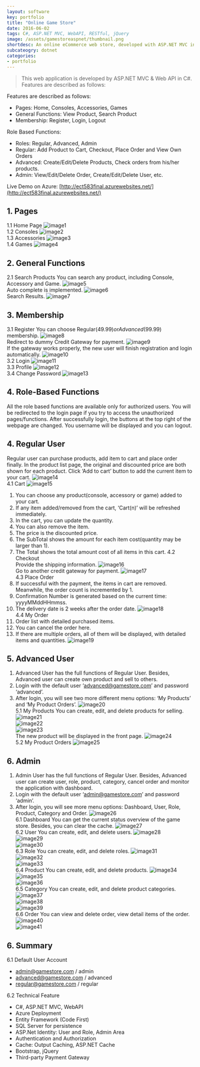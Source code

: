 ```yaml
---
layout: software
key: portfolio
title: "Online Game Store"
date: 2016-06-02
tags: C#, ASP.NET MVC, WebAPI, RESTful, jQuery
image: /assets/gamestoreaspnet/thumbnail.png
shortdesc: An online eCommerce web store, developed with ASP.NET MVC in C#.
subcateogry: dotnet
categories:
- portfolio
---
```


> This web application is developed by ASP.NET MVC & Web API in C\#. Features are described as follows:

Features are described as follows:  

* Pages: Home, Consoles, Accessories, Games
* General Functions: View Product, Search Product
* Membership: Register, Login, Logout

Role Based Functions:

* Roles: Regular, Advanced, Admin
* Regular: Add Product to Cart, Checkout, Place Order and View Own Orders
* Advanced: Create/Edit/Delete Products, Check orders from his/her products.
* Admin: View/Edit/Delete Order, Create/Edit/Delete User, etc.

Live Demo on Azure: [http://ect583final.azurewebsites.net/](http://ect583final.azurewebsites.net/)

## 1. Pages  
1.1 Home Page
![image1](/assets/gamestoreaspnet/image1.png)  
1.2 Consoles
![image2](/assets/gamestoreaspnet/image2.png)  
1.3 Accessories
![image3](/assets/gamestoreaspnet/image3.png)  
1.4 Games
![image4](/assets/gamestoreaspnet/image4.png)  

## 2. General Functions  
2.1 Search Products
You can search any product, including Console, Accessory and Game.
![image5](/assets/gamestoreaspnet/image5.png)  
Auto complete is implemented.
![image6](/assets/gamestoreaspnet/image6.png)  
Search Results.
![image7](/assets/gamestoreaspnet/image7.png)  

## 3. Membership
3.1 Register
You can choose Regular($49.99) or Advanced($99.99) membership.
![image8](/assets/gamestoreaspnet/image8.png)  
Redirect to dummy Credit Gateway for payment.
![image9](/assets/gamestoreaspnet/image9.png)  
If the gateway works properly, the new user will finish registration and login automatically.
![image10](/assets/gamestoreaspnet/image10.png)  
3.2 Login
![image11](/assets/gamestoreaspnet/image11.png)  
3.3 Profile
![image12](/assets/gamestoreaspnet/image12.png)  
3.4 Change Password
![image13](/assets/gamestoreaspnet/image13.png)  

## 4. Role-Based Functions
All the role based functions are available only for authorized users. You will be redirected to the login page if you try to access the unauthorized pages/functions.
After successfully login, the buttons at the top right of the webpage are changed. You username will be displayed and you can logout.

## 4. Regular User
Regular user can purchase products, add item to cart and place order finally. In the product list page, the original and discounted price are both shown for each product. Click ‘Add to cart’ button to add the current item to your cart.
![image14](/assets/gamestoreaspnet/image14.png)  
4.1 Cart
![image15](/assets/gamestoreaspnet/image15.png)  
1) You can choose any product(console, accessory or game) added to your cart.
2) If any item added/removed from the cart, ‘Cart(n)’ will be refreshed immediately.
3) In the cart, you can update the quantity.
4) You can also remove the item.
5) The price is the discounted price.
6) The SubTotal shows the amount for each item cost(quantity may be larger than 1).
7) The Total shows the total amount cost of all items in this cart.
4.2 Checkout  
Provide the shipping information.
![image16](/assets/gamestoreaspnet/image16.png)  
Go to another credit gateway for payment.
![image17](/assets/gamestoreaspnet/image17.png)  
4.3 Place Order
1) If successful with the payment, the items in cart are removed. Meanwhile, the order count is incremented by 1.
2) Confirmation Number is generated based on the current time: yyyyMMddHHmmss.
3) The delivery date is 2 weeks after the order date.
![image18](/assets/gamestoreaspnet/image18.png)  
4.4 My Order
1) Order list with detailed purchased items.
2) You can cancel the order here.
3) If there are multiple orders, all of them will be displayed, with detailed items and quantities.
![image19](/assets/gamestoreaspnet/image19.png)  

## 5. Advanced User
1) Advanced User has the full functions of Regular User. Besides, Advanced user can create own product and sell to others.
2) Login with the default user ‘advanced@gamestore.com’ and password ‘advanced’.
3) After login, you will see two more different menu options: ‘My Products’ and ‘My Product Orders’.
![image20](/assets/gamestoreaspnet/image20.png)  
5.1 My Products
You can create, edit, and delete products for selling.
![image21](/assets/gamestoreaspnet/image21.png)  
![image22](/assets/gamestoreaspnet/image22.png)  
![image23](/assets/gamestoreaspnet/image23.png)  
The new product will be displayed in the front page.
![image24](/assets/gamestoreaspnet/image24.png)  
5.2 My Product Orders
![image25](/assets/gamestoreaspnet/image25.png)  

## 6. Admin
1) Admin User has the full functions of Regular User. Besides, Advanced user can create user, role, product, category, cancel order and monitor the application with dashboard.
2) Login with the default user ‘admin@gamestore.com’ and password ‘admin’.
3) After login, you will see more menu options: Dashboard, User, Role, Product, Category and Order.
![image26](/assets/gamestoreaspnet/image26.png)  
6.1 Dashboard
You can get the current status overview of the game store. Besides, you can clear the cache.
![image27](/assets/gamestoreaspnet/image27.png)  
6.2 User
You can create, edit, and delete users.
![image28](/assets/gamestoreaspnet/image28.png)  
![image29](/assets/gamestoreaspnet/image29.png)  
![image30](/assets/gamestoreaspnet/image30.png)  
6.3 Role
You can create, edit, and delete roles.
![image31](/assets/gamestoreaspnet/image31.png)  
![image32](/assets/gamestoreaspnet/image32.png)  
![image33](/assets/gamestoreaspnet/image33.png)  
6.4 Product
You can create, edit, and delete products.
![image34](/assets/gamestoreaspnet/image34.png)  
![image35](/assets/gamestoreaspnet/image35.png)  
![image36](/assets/gamestoreaspnet/image36.png)  
6.5 Category
You can create, edit, and delete product categories.
![image37](/assets/gamestoreaspnet/image37.png)  
![image38](/assets/gamestoreaspnet/image38.png)  
![image39](/assets/gamestoreaspnet/image39.png)  
6.6 Order
You can view and delete order, view detail items of the order.
![image40](/assets/gamestoreaspnet/image40.png)  
![image41](/assets/gamestoreaspnet/image41.png)  

## 6. Summary
6.1 Default User Account

* admin@gamestore.com / admin
* advanced@gamestore.com / advanced
* regular@gamestore.com / regular

6.2 Technical Feature

* C\#, ASP.NET MVC, WebAPI
* Azure Deployment
* Entity Framework (Code First)
* SQL Server for persistence
* ASP.Net Identity: User and Role, Admin Area
* Authentication and Authorization
* Cache: Output Caching, ASP.NET Cache
* Bootstrap, jQuery
* Third-party Payment Gateway
